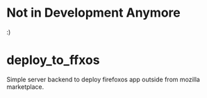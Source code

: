 # Not in Development Anymore

:)

# deploy_to_ffxos

Simple server backend to deploy firefoxos app outside from mozilla marketplace.
